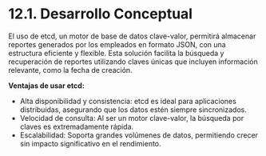 # 12.1. Desarrollo Conceptual

El uso de etcd, un motor de base de datos clave-valor, permitirá almacenar reportes generados por los empleados en formato JSON, con una estructura eficiente y flexible. Esta solución facilita la búsqueda y recuperación de reportes utilizando claves únicas que incluyen información relevante, como la fecha de creación.

**Ventajas de usar etcd:**

- Alta disponibilidad y consistencia: etcd es ideal para aplicaciones distribuidas, asegurando que los datos estén siempre sincronizados.
- Velocidad de consulta: Al ser un motor clave-valor, la búsqueda por claves es extremadamente rápida.
- Escalabilidad: Soporta grandes volúmenes de datos, permitiendo crecer sin impacto significativo en el rendimiento.